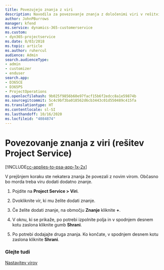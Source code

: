 ```yaml
---
title: Povezujejo znanja z viri
description: Navodila za povezovanje znanja z določenimi viri v rešitvi Project Service
author: JohnPBurrows
manager: kfend
ms.service: dynamics-365-customerservice
ms.custom:
- dyn365-projectservice
ms.date: 8/03/2018
ms.topic: article
ms.author: ruhercul
audience: Admin
search.audienceType:
- admin
- customizer
- enduser
search.app:
- D365CE
- D365PS
- ProjectOperations
ms.openlocfilehash: 9b025f9856b60e97facf15b6f2edcc8a1e59874b
ms.sourcegitcommit: 5c4c9bf3ba018562d6cb3443c01d550489c415fa
ms.translationtype: HT
ms.contentlocale: sl-SI
ms.lasthandoff: 10/16/2020
ms.locfileid: "4084874"
---
```

# <a name="associate-skills-with-resources-project-service"></a>Povezovanje znanja z viri (rešitev Project Service)

[!INCLUDE[cc-applies-to-psa-app-1x-2x](../includes/cc-applies-to-psa-app-1x-2x.md)]

V prejšnjem koraku ste nekatera znanja že povezali z novim virom. Občasno bo morda treba viru dodati dodatno znanje.  
  
1.  Pojdite na **Project Service > Viri**.  
  
2.  Dvokliknite vir, ki mu želite dodati znanje.  
  
3.  Če želite dodati znanje, na območju **Znanje** kliknite **+**.  
  
4.  V oknu, ki se prikaže, po potrebi izpolnite polja in v spodnjem desnem kotu zaslona kliknite gumb **Shrani**.  
  
5.  Po potrebi dodajajte druga znanja. Ko končate, v spodnjem desnem kotu zaslona kliknite **Shrani**.  
  
### <a name="see-also"></a>Glejte tudi  
 [Nastavitev virov](../psa/set-up-resources.md)
